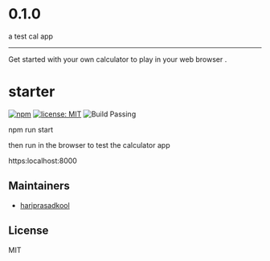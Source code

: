 # 0.1.0
a test cal app
***
Get started with your own calculator to play in your web browser .

# starter
[![npm](https://img.shields.io/badge/npm%20-v1.0.0-red.svg?style=flat-square)](https://github.com/hariprasadkool/0.1.0 "View this project on npm")
[![license: MIT](https://img.shields.io/badge/license-MIT-yellowgreen.svg?style=flat-square)](https://opensource.org/licenses/MIT "MIT License")
![Build Passing](https://img.shields.io/badge/build-passing-brightgreen.svg?style=flat-square "Build")




npm run start 

then run in the browser to test the calculator app

https:localhost:8000


## Maintainers

- [hariprasadkool](https://github.com/hariprasadkool)


## License

MIT


